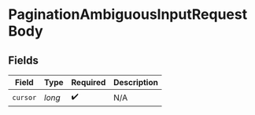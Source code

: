 # PaginationAmbiguousInputRequestBody


## Fields

| Field              | Type               | Required           | Description        |
| ------------------ | ------------------ | ------------------ | ------------------ |
| `cursor`           | *long*             | :heavy_check_mark: | N/A                |